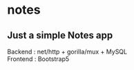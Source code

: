# notes
## Just a simple Notes app
Backend : net/http + gorilla/mux + MySQL  
Frontend : Bootstrap5
